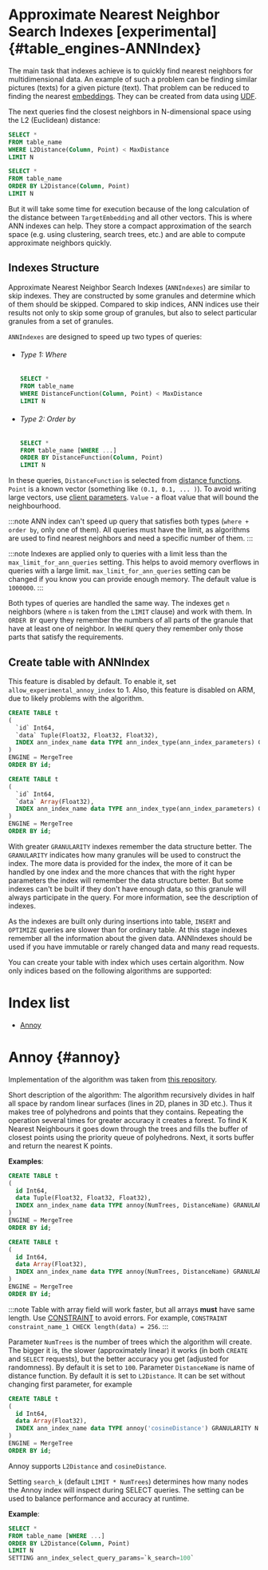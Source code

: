 # Approximate Nearest Neighbor Search Indexes [experimental] {#table_engines-ANNIndex}

The main task that indexes achieve is to quickly find nearest neighbors for multidimensional data. An example of such a problem can be finding similar pictures (texts) for a given picture (text). That problem can be reduced to finding the nearest [embeddings](https://cloud.google.com/architecture/overview-extracting-and-serving-feature-embeddings-for-machine-learning). They can be created from data using [UDF](/docs/en/sql-reference/functions/index.md/#executable-user-defined-functions).

The next queries find the closest neighbors in N-dimensional space using the L2 (Euclidean) distance:
``` sql 
SELECT * 
FROM table_name 
WHERE L2Distance(Column, Point) < MaxDistance 
LIMIT N
```

``` sql 
SELECT * 
FROM table_name 
ORDER BY L2Distance(Column, Point)
LIMIT N
```
But it will take some time for execution because of the long calculation of the distance between `TargetEmbedding` and all other vectors. This is where ANN indexes can help. They store a compact approximation of the search space (e.g. using clustering, search trees, etc.) and are able to compute approximate neighbors quickly.

## Indexes Structure

Approximate Nearest Neighbor Search Indexes (`ANNIndexes`) are similar to skip indexes. They are constructed by some granules and determine which of them should be skipped. Compared to skip indices, ANN indices use their results not only to skip some group of granules, but also to select particular granules from a set of granules.

`ANNIndexes` are designed to speed up two types of queries:

- ######  Type 1: Where 
   ``` sql 
   SELECT * 
   FROM table_name 
   WHERE DistanceFunction(Column, Point) < MaxDistance 
   LIMIT N
   ```
- ###### Type 2: Order by
  ``` sql
  SELECT * 
  FROM table_name [WHERE ...] 
  ORDER BY DistanceFunction(Column, Point) 
  LIMIT N
  ```

In these queries, `DistanceFunction` is selected from [distance functions](/docs/en/sql-reference/functions/distance-functions.md). `Point` is a known vector (something like `(0.1, 0.1, ... )`). To avoid writing large vectors, use [client parameters](/docs/en//interfaces/cli.md#queries-with-parameters-cli-queries-with-parameters). `Value` - a float value that will bound the neighbourhood.

:::note
ANN index can't speed up query that satisfies both types (`where + order by`, only one of them). All queries must have the limit, as algorithms are used to find nearest neighbors and need a specific number of them.
:::

:::note
Indexes are applied only to queries with a limit less than the `max_limit_for_ann_queries` setting. This helps to avoid memory overflows in queries with a large limit. `max_limit_for_ann_queries` setting can be changed if you know you can provide enough memory. The default value is `1000000`.
:::

Both types of queries are handled the same way. The indexes get `n` neighbors (where `n` is taken from the `LIMIT` clause) and work with them. In `ORDER BY` query they remember the numbers of all parts of the granule that have at least one of neighbor. In `WHERE` query they remember only those parts that satisfy the requirements.


## Create table with ANNIndex

This feature is disabled by default. To enable it, set `allow_experimental_annoy_index` to 1. Also, this feature is disabled on ARM, due to likely problems with the algorithm.

```sql
CREATE TABLE t
(
  `id` Int64,
  `data` Tuple(Float32, Float32, Float32),
  INDEX ann_index_name data TYPE ann_index_type(ann_index_parameters) GRANULARITY N
)
ENGINE = MergeTree
ORDER BY id;
```

```sql
CREATE TABLE t
(
  `id` Int64,
  `data` Array(Float32),
  INDEX ann_index_name data TYPE ann_index_type(ann_index_parameters) GRANULARITY N
)
ENGINE = MergeTree
ORDER BY id;
```

With greater `GRANULARITY` indexes remember the data structure better. The `GRANULARITY` indicates how many granules will be used to construct the index. The more data is provided for the index, the more of it can be handled by one index and the more chances that with the right hyper parameters the index will remember the data structure better. But some indexes can't be built if they don't have enough data, so this granule will always participate in the query. For more information, see the description of indexes.

As the indexes are built only during insertions into table, `INSERT` and `OPTIMIZE` queries are slower than for ordinary table. At this stage indexes remember all the information about the given data. ANNIndexes should be used if you have immutable or rarely changed data and many read requests.

You can create your table with index which uses certain algorithm. Now only indices based on the following algorithms are supported:

# Index list
- [Annoy](/docs/en/engines/table-engines/mergetree-family/annindexes.md#annoy-annoy)

# Annoy {#annoy}
Implementation of the algorithm was taken from [this repository](https://github.com/spotify/annoy).

Short description of the algorithm:
The algorithm recursively divides in half all space by random linear surfaces (lines in 2D, planes in 3D etc.). Thus it makes tree of polyhedrons and points that they contains. Repeating the operation several times for greater accuracy it creates a forest.
To find K Nearest Neighbours it goes down through the trees and fills the buffer of closest points using the priority queue of polyhedrons. Next, it sorts buffer and return the nearest K points.

__Examples__:
```sql
CREATE TABLE t
(
  id Int64,
  data Tuple(Float32, Float32, Float32),
  INDEX ann_index_name data TYPE annoy(NumTrees, DistanceName) GRANULARITY N
)
ENGINE = MergeTree
ORDER BY id;
```

```sql
CREATE TABLE t
(
  id Int64,
  data Array(Float32),
  INDEX ann_index_name data TYPE annoy(NumTrees, DistanceName) GRANULARITY N
)
ENGINE = MergeTree
ORDER BY id;
```

:::note
Table with array field will work faster, but all arrays **must** have same length. Use [CONSTRAINT](/docs/en/sql-reference/statements/create/table.md#constraints) to avoid errors. For example, `CONSTRAINT constraint_name_1 CHECK length(data) = 256`.
:::

Parameter `NumTrees` is the number of trees which the algorithm will create. The bigger it is, the slower (approximately linear) it works (in both `CREATE` and `SELECT` requests), but the better accuracy you get (adjusted for randomness). By default it is set to `100`. Parameter `DistanceName` is name of distance function. By default it is set to `L2Distance`. It can be set without changing first parameter, for example
```sql
CREATE TABLE t
(
  id Int64,
  data Array(Float32),
  INDEX ann_index_name data TYPE annoy('cosineDistance') GRANULARITY N
)
ENGINE = MergeTree
ORDER BY id;
```

Annoy supports `L2Distance` and `cosineDistance`.

Setting `search_k` (default `LIMIT * NumTrees`) determines how many nodes the Annoy index will inspect during SELECT queries. The setting
can be used to balance performance and accuracy at runtime.

__Example__:
``` sql
SELECT * 
FROM table_name [WHERE ...] 
ORDER BY L2Distance(Column, Point) 
LIMIT N
SETTING ann_index_select_query_params=`k_search=100`
```
